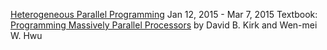 [Heterogeneous Parallel Programming](https://www.coursera.org/course/hetero) Jan 12, 2015 - Mar 7, 2015
Textbook: [Programming Massively Parallel Processors](http://dl.acm.org/citation.cfm?id=1841511) by David B. Kirk and Wen-mei W. Hwu